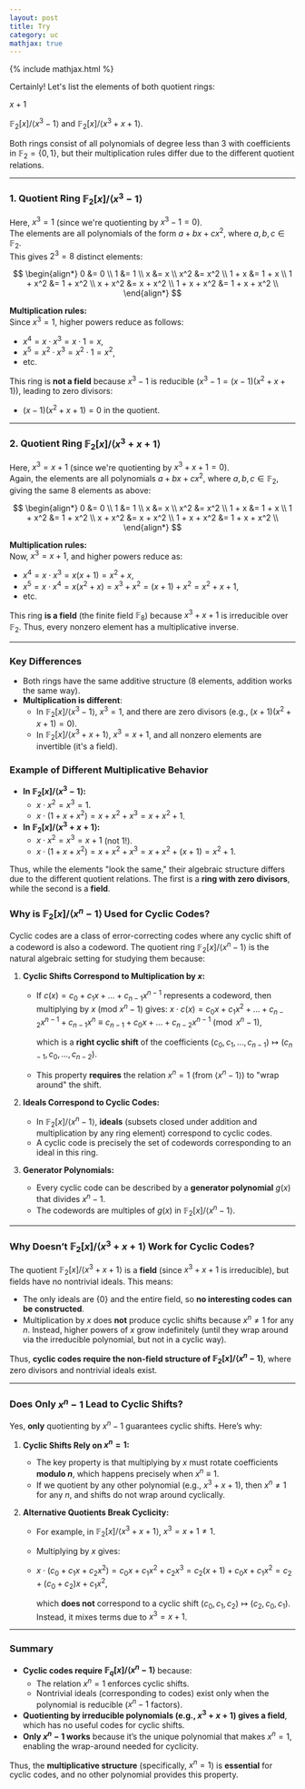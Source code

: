 ```yaml
---
layout: post
title: Try
category: uc
mathjax: true
---
```


{% include mathjax.html %}

Certainly! Let's list the elements of both quotient rings: 

$x + 1$

$\mathbb{F}_2[x]/\langle x^3 - 1 \rangle$ and $\mathbb{F}_2[x]/\langle x^3 + x + 1 \rangle$. 

Both rings consist of all polynomials of degree less than 3 with coefficients in $\mathbb{F}_2 = \{0, 1\}$, but their multiplication rules differ due to the different quotient relations.

---

### **1. Quotient Ring $\mathbb{F}_2[x]/\langle x^3 - 1 \rangle$**
Here, $x^3 = 1$ (since we're quotienting by $x^3 - 1 = 0$).  
The elements are all polynomials of the form $a + b x + c x^2$, where $a, b, c \in \mathbb{F}_2$.  
This gives $2^3 = 8$ distinct elements:

$$
\begin{align*}
0 &= 0 \\
1 &= 1 \\
x &= x \\
x^2 &= x^2 \\
1 + x &= 1 + x \\
1 + x^2 &= 1 + x^2 \\
x + x^2 &= x + x^2 \\
1 + x + x^2 &= 1 + x + x^2 \\
\end{align*}
$$

**Multiplication rules:**  
Since $x^3 = 1$, higher powers reduce as follows:
- $x^4 = x \cdot x^3 = x \cdot 1 = x$,
- $x^5 = x^2 \cdot x^3 = x^2 \cdot 1 = x^2$,
- etc.

This ring is **not a field** because $x^3 - 1$ is reducible ($x^3 - 1 = (x - 1)(x^2 + x + 1)$), leading to zero divisors:
- $(x - 1)(x^2 + x + 1) = 0$ in the quotient.

---

### **2. Quotient Ring $\mathbb{F}_2[x]/\langle x^3 + x + 1 \rangle$**
Here, $x^3 = x + 1$ (since we're quotienting by $x^3 + x + 1 = 0$).  
Again, the elements are all polynomials $a + b x + c x^2$, where $a, b, c \in \mathbb{F}_2$, giving the same 8 elements as above:

$$
\begin{align*}
0 &= 0 \\
1 &= 1 \\
x &= x \\
x^2 &= x^2 \\
1 + x &= 1 + x \\
1 + x^2 &= 1 + x^2 \\
x + x^2 &= x + x^2 \\
1 + x + x^2 &= 1 + x + x^2 \\
\end{align*}
$$

**Multiplication rules:**  
Now, $x^3 = x + 1$, and higher powers reduce as:
- $x^4 = x \cdot x^3 = x(x + 1) = x^2 + x$,
- $x^5 = x \cdot x^4 = x(x^2 + x) = x^3 + x^2 = (x + 1) + x^2 = x^2 + x + 1$,
- etc.

This ring **is a field** (the finite field $\mathbb{F}_8$) because $x^3 + x + 1$ is irreducible over $\mathbb{F}_2$. Thus, every nonzero element has a multiplicative inverse.

---

### **Key Differences**
- Both rings have the same additive structure (8 elements, addition works the same way).
- **Multiplication is different**:
  - In $\mathbb{F}_2[x]/\langle x^3 - 1 \rangle$, $x^3 = 1$, and there are zero divisors (e.g., $(x + 1)(x^2 + x + 1) = 0$).
  - In $\mathbb{F}_2[x]/\langle x^3 + x + 1 \rangle$, $x^3 = x + 1$, and all nonzero elements are invertible (it's a field).

### **Example of Different Multiplicative Behavior**
- **In $\mathbb{F}_2[x]/\langle x^3 - 1 \rangle$:**
  - $x \cdot x^2 = x^3 = 1$.
  - $x \cdot (1 + x + x^2) = x + x^2 + x^3 = x + x^2 + 1$.
- **In $\mathbb{F}_2[x]/\langle x^3 + x + 1 \rangle$:**
  - $x \cdot x^2 = x^3 = x + 1$ (not 1!).
  - $x \cdot (1 + x + x^2) = x + x^2 + x^3 = x + x^2 + (x + 1) = x^2 + 1$.

Thus, while the elements "look the same," their algebraic structure differs due to the different quotient relations. The first is a **ring with zero divisors**, while the second is a **field**.


### **Why is $\mathbb{F}_2[x]/\langle x^n - 1 \rangle$ Used for Cyclic Codes?**
Cyclic codes are a class of error-correcting codes where any cyclic shift of a codeword is also a codeword. The quotient ring $\mathbb{F}_2[x]/\langle x^n - 1 \rangle$ is the natural algebraic setting for studying them because:
1. **Cyclic Shifts Correspond to Multiplication by $x$:**  
   - If $c(x) = c_0 + c_1x + \dots + c_{n-1}x^{n-1}$ represents a codeword, then multiplying by $x$ (mod $x^n - 1$) gives:
     $x \cdot c(x) = c_0x + c_1x^2 + \dots + c_{n-2}x^{n-1} + c_{n-1}x^n \equiv c_{n-1} + c_0x + \dots + c_{n-2}x^{n-1} \pmod{x^n - 1}$,
     
     which is a **right cyclic shift** of the coefficients $(c_0, c_1, \dots, c_{n-1}) \mapsto (c_{n-1}, c_0, \dots, c_{n-2})$.
   - This property **requires** the relation $x^n = 1$ (from $\langle x^n - 1 \rangle$) to "wrap around" the shift.

2. **Ideals Correspond to Cyclic Codes:**  
   - In $\mathbb{F}_2[x]/\langle x^n - 1 \rangle$, **ideals** (subsets closed under addition and multiplication by any ring element) correspond to cyclic codes.  
   - A cyclic code is precisely the set of codewords corresponding to an ideal in this ring.  

3. **Generator Polynomials:**  
   - Every cyclic code can be described by a **generator polynomial** $g(x)$ that divides $x^n - 1$.  
   - The codewords are multiples of $g(x)$ in $\mathbb{F}_2[x]/\langle x^n - 1 \rangle$.

---

### **Why Doesn’t $\mathbb{F}_2[x]/\langle x^3 + x + 1 \rangle$ Work for Cyclic Codes?**
The quotient $\mathbb{F}_2[x]/\langle x^3 + x + 1 \rangle$ is a **field** (since $x^3 + x + 1$ is irreducible), but fields have no nontrivial ideals. This means:
- The only ideals are $\{0\}$ and the entire field, so **no interesting codes can be constructed**.
- Multiplication by $x$ does **not** produce cyclic shifts because $x^n \neq 1$ for any $n$. Instead, higher powers of $x$ grow indefinitely (until they wrap around via the irreducible polynomial, but not in a cyclic way).

Thus, **cyclic codes require the non-field structure of $\mathbb{F}_2[x]/\langle x^n - 1 \rangle$**, where zero divisors and nontrivial ideals exist.

---

### **Does Only $x^n - 1$ Lead to Cyclic Shifts?**
Yes, **only** quotienting by $x^n - 1$ guarantees cyclic shifts. Here’s why:
1. **Cyclic Shifts Rely on $x^n = 1$:**  
   - The key property is that multiplying by $x$ must rotate coefficients **modulo $n$**, which happens precisely when $x^n \equiv 1$.
   - If we quotient by any other polynomial (e.g., $x^3 + x + 1$), then $x^n \neq 1$ for any $n$, and shifts do not wrap around cyclically.

2. **Alternative Quotients Break Cyclicity:**  
   - For example, in $\mathbb{F}_2[x]/\langle x^3 + x + 1 \rangle$, $x^3 = x + 1 \neq 1$.  
   - Multiplying by $x$ gives:
   - 
     $x \cdot (c_0 + c_1x + c_2x^2) = c_0x + c_1x^2 + c_2x^3 = c_2(x + 1) + c_0x + c_1x^2 = c_2 + (c_0 + c_2)x + c_1x^2$,
     
     which **does not** correspond to a cyclic shift $(c_0, c_1, c_2) \mapsto (c_2, c_0, c_1)$. Instead, it mixes terms due to $x^3 = x + 1$.

---

### **Summary**
- **Cyclic codes require $\mathbb{F}_q[x]/\langle x^n - 1 \rangle$** because:
  - The relation $x^n = 1$ enforces cyclic shifts.
  - Nontrivial ideals (corresponding to codes) exist only when the polynomial is reducible ($x^n - 1$ factors).
- **Quotienting by irreducible polynomials (e.g., $x^3 + x + 1$) gives a field**, which has no useful codes for cyclic shifts.
- **Only $x^n - 1$ works** because it’s the unique polynomial that makes $x^n = 1$, enabling the wrap-around needed for cyclicity.

Thus, the **multiplicative structure** (specifically, $x^n = 1$) is **essential** for cyclic codes, and no other polynomial provides this property.
